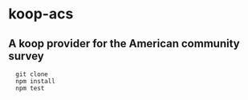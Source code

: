 # koop-acs 

## A koop provider for the American community survey

  ```
    git clone 
    npm install
    npm test
  ```
